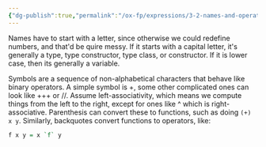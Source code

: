 ```yaml
---
{"dg-publish":true,"permalink":"/ox-fp/expressions/3-2-names-and-operators/"}
---
```


Names have to start with a letter, since otherwise we could redefine numbers, and that'd be quire messy. If it starts with a capital letter, it's generally a type, type constructor, type class, or constructor. If it is lower case, then its generally a variable. 

Symbols are a sequence of non-alphabetical characters that behave like binary operators. A simple symbol is +, some other complicated ones can look like +++ or //. Assume left-associativity, which means we compute things from the left to the right, except for ones like ^ which is right-associative. Parenthesis can convert these to functions, such as doing `(+) x y`. Similarly, backquotes convert functions to operators, like:

```haskell
f x y = x `f` y
```